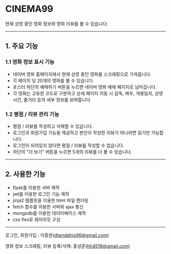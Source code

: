 # CINEMA99

현재 상영 중인 영화 정보와 영화 리뷰를 볼 수 있습니다.

***

## 1. 주요 기능

### 1.1 영화 정보 표시 기능

- 네이버 영화 홈페이지에서 현재 상영 중인 영화를 스크래핑으로 가져옵니다.
- 각 페이지 당 20개의 영화를 볼 수 있습니다.
- 포스터 하단의 예매하기 버튼을 누르면 네이버 영화 예매 페이지로 넘어갑니다.
- 각 영화는 고유한 코드로 구분하고 상세 페이지 이동 시 감독, 배우, 개봉일자, 상영시간, 줄거리 등의 세부 정보를 보여줍니다.

### 1.2 평점 / 리뷰 관리 기능

- 평점 / 리뷰를 작성하고 삭제할 수 있습니다.
- 로그인과 회원가입 기능을 제공하고 본인이 작성한 리뷰가 아니라면 읽기만 가능합니다.
- 로그인이 되어있지 않다면 평점 / 리뷰를 작성할 수 없습니다.
- 하단의 "더 보기" 버튼을 누르면 5개의 리뷰를 더 볼 수 있습니다.

***

## 2. 사용한 기능

- flask를 이용한 서버 제작
- jwt를 이용한 로그인 기능 제작
- jinja2 템플릿을 이용한 html 파일 렌더링
- fetch 함수를 이용한 서버와 ajax 통신
- mongodb를 이용한 데이터베이스 제작
- css flex로 레이아웃 구성

***

로그인, 회원가입 : 이중원(dlwnddnjs96@gmail.com)

영화 정보 스크래핑, 리뷰 등록/삭제: 홍성훈(hh4518@gmail.com)
